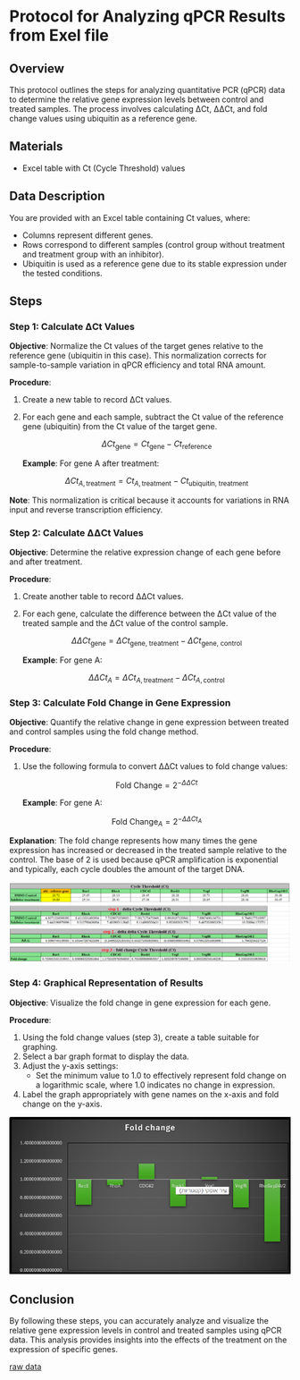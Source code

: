 # Protocol for Analyzing qPCR Results from Exel file

## Overview

This protocol outlines the steps for analyzing quantitative PCR (qPCR) data to determine the relative gene expression levels between control and treated samples. The process involves calculating ΔCt, ΔΔCt, and fold change values using ubiquitin as a reference gene.

## Materials

- Excel table with Ct (Cycle Threshold) values


## Data Description

You are provided with an Excel table containing Ct values, where:
- Columns represent different genes.
- Rows correspond to different samples (control group without treatment and treatment group with an inhibitor).
- Ubiquitin is used as a reference gene due to its stable expression under the tested conditions.

## Steps

### Step 1: Calculate ΔCt Values

**Objective**: Normalize the Ct values of the target genes relative to the reference gene (ubiquitin in this case). This normalization corrects for sample-to-sample variation in qPCR efficiency and total RNA amount.

**Procedure**:
1. Create a new table to record ΔCt values.
2. For each gene and each sample, subtract the Ct value of the reference gene (ubiquitin) from the Ct value of the target gene.

   $$\Delta Ct_{\text{gene}} = Ct_{\text{gene}} - Ct_{\text{reference}}$$

   **Example**: For gene A after treatment:
   
   $$\Delta Ct_{A, \text{treatment}} = Ct_{A, \text{treatment}} - Ct_{\text{ubiquitin, treatment}}$$

**Note**: This normalization is critical because it accounts for variations in RNA input and reverse transcription efficiency.

### Step 2: Calculate ΔΔCt Values

**Objective**: Determine the relative expression change of each gene before and after treatment.

**Procedure**:
1. Create another table to record ΔΔCt values.
2. For each gene, calculate the difference between the ΔCt value of the treated sample and the ΔCt value of the control sample.

   $$\Delta \Delta Ct_{\text{gene}} = \Delta Ct_{\text{gene, treatment}} - \Delta Ct_{\text{gene, control}}$$

   **Example**: For gene A:
   
   $$\Delta \Delta Ct_A = \Delta Ct_{A, \text{treatment}} - \Delta Ct_{A, \text{control}}$$

### Step 3: Calculate Fold Change in Gene Expression

**Objective**: Quantify the relative change in gene expression between treated and control samples using the fold change method.

**Procedure**:
1. Use the following formula to convert ΔΔCt values to fold change values:

   $$\text{Fold Change} = 2^{-\Delta \Delta Ct}$$

   **Example**: For gene A:
   
   $$\text{Fold Change}_A = 2^{-\Delta \Delta Ct_A}$$

**Explanation**: The fold change represents how many times the gene expression has increased or decreased in the treated sample relative to the control. The base of 2 is used because qPCR amplification is exponential and typically, each cycle doubles the amount of the target DNA.

![alt text](../images/qpcr%20exel%20analysis.png)

### Step 4: Graphical Representation of Results

**Objective**: Visualize the fold change in gene expression for each gene.

**Procedure**:
1. Using the fold change values (step 3), create a table suitable for graphing.
2. Select a bar graph format to display the data.
3. Adjust the y-axis settings:
   - Set the minimum value to 1.0 to effectively represent fold change on a logarithmic scale, where 1.0 indicates no change in expression.
4. Label the graph appropriately with gene names on the x-axis and fold change on the y-axis.

![alt text](../results/fold%20change%20graph%20qpcr.png)

## Conclusion

By following these steps, you can accurately analyze and visualize the relative gene expression levels in control and treated samples using qPCR data. This analysis provides insights into the effects of the treatment on the expression of specific genes.

[raw data](../Mata%20data/Excercise%20qPCR.cvs)